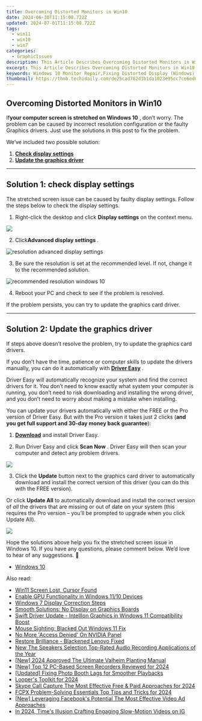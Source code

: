 ```yaml
---
title: Overcoming Distorted Monitors in Win10
date: 2024-06-30T11:15:08.722Z
updated: 2024-07-01T11:15:08.722Z
tags:
  - win11
  - win10
  - win7
categories:
  - GraphicIssues
description: This Article Describes Overcoming Distorted Monitors in Win10
excerpt: This Article Describes Overcoming Distorted Monitors in Win10
keywords: Windows 10 Monitor Repair,Fixing Distorted Display (Windows),Overcoming Screen Artifacts in Win10,Distorted Monitor Issues in Windows 10,Resolving Visual Glitches on Win10 PC,Correcting Color Inaccuracies in Windows Display,Troubleshooting Distortion on Windows 10 Monitors
thumbnail: https://thmb.techidaily.com/de25cad762d1b1da1023e95cc7ce6ed0cc716ab658bda48c421a9e8a9c4e4418.png
---
```


## Overcoming Distorted Monitors in Win10

 If**your computer screen is stretched on Windows 10** , don’t worry. The problem can be caused by incorrect resolution configuration or the faulty Graphics drivers. Just use the solutions in this post to fix the problem.

We’ve included two possible solution:

1. [**Check display settings**](#solution1)
2. [**Update the graphics driver**](#solution3)

---

## **Solution 1: check display settings**

 The stretched screen issue can be caused by faulty display settings. Follow the steps below to check the display settings.

1) Right-click the desktop and click **Display settings**  on the context menu.

![](https://images.drivereasy.com/wp-content/uploads/2017/11/img_5a17c192b55b7.jpg)

 2) Click**Advanced display settings** .

![resolution advanced display settings](https://images.drivereasy.com/wp-content/uploads/2016/08/resolution-advanced-display-settings-600x564.jpg)

 3) Be sure the resolution is set at the recommended level. If not, change it to the recommended solution.

![recommended resolution windows 10](https://images.drivereasy.com/wp-content/uploads/2016/08/recommended-resolution-windows-10-1-600x561.jpg)

4) Reboot your PC and check to see if the problem is resolved.

If the problem persists, you can try to update the graphics card driver.

---

## **Solution 2: Update the graphics driver**

 If steps above doesn’t resolve the problem, try to update the graphics card drivers.

 If you don’t have the time, patience or computer skills to update the drivers manually, you can do it automatically with **[Driver Easy](https://tools.techidaily.com/drivereasy/download/)**  .

 Driver Easy will automatically recognize your system and find the correct drivers for it. You don’t need to know exactly what system your computer is running, you don’t need to risk downloading and installing the wrong driver, and you don’t need to worry about making a mistake when installing.

 You can update your drivers automatically with either the FREE or the Pro version of Driver Easy. But with the Pro version it takes just 2 clicks (**and you get full support and 30-day money back guarantee**):

 1) **[Download](https://tools.techidaily.com/drivereasy/download/)**   and install Driver Easy.

 2) Run Driver Easy and click **Scan Now** . Driver Easy will then scan your computer and detect any problem drivers.

![](https://images.drivereasy.com/wp-content/uploads/2019/08/image-498.png)

 3) Click the **Update** button next to the graphics card driver to automatically download and install the correct version of this driver (you can do this with the FREE version).

 Or click **Update All**  to automatically download and install the correct version of _all_   the drivers that are missing or out of date on your system (this requires the Pro version – you’ll be prompted to upgrade when you click Update All).

![](https://images.drivereasy.com/wp-content/uploads/2019/08/image-499.png)

 Hope the solutions above help you fix the stretched screen issue in Windows 10\. If you have any questions, please comment below. We’d love to hear of any suggestions. 🙂

* [Windows 10](https://tools.techidaily.com/drivereasy/download/)

<ins class="adsbygoogle"
     style="display:block"
     data-ad-format="autorelaxed"
     data-ad-client="ca-pub-7571918770474297"
     data-ad-slot="1223367746"></ins>



<ins class="adsbygoogle"
     style="display:block"
     data-ad-client="ca-pub-7571918770474297"
     data-ad-slot="8358498916"
     data-ad-format="auto"
     data-full-width-responsive="true"></ins>

<span class="atpl-alsoreadstyle">Also read:</span>
<div><ul>
<li><a href="https://graphic-issues.techidaily.com/win11-screen-lost-cursor-found/"><u>Win11 Screen Lost, Cursor Found</u></a></li>
<li><a href="https://graphic-issues.techidaily.com/enable-gpu-functionality-in-windows-1110-devices/"><u>Enable GPU Functionality in Windows 11/10 Devices</u></a></li>
<li><a href="https://graphic-issues.techidaily.com/windows-7-display-correction-steps/"><u>Windows 7 Display Correction Steps</u></a></li>
<li><a href="https://graphic-issues.techidaily.com/smooth-solutions-no-display-on-graphics-boards/"><u>Smooth Solutions: No Display on Graphics Boards</u></a></li>
<li><a href="https://graphic-issues.techidaily.com/swift-driver-update-intellion-graphics-in-windows-11-compatibility-boost/"><u>Swift Driver Update - IntellIon Graphics in Windows 11 Compatibility Boost</u></a></li>
<li><a href="https://graphic-issues.techidaily.com/mouse-sighting-blacked-out-windows-11-fix/"><u>Mouse Sighting: Blacked Out Windows 11 Fix</u></a></li>
<li><a href="https://graphic-issues.techidaily.com/no-more-access-denied-on-nvidia-panel/"><u>No More 'Access Denied' On NVIDIA Panel</u></a></li>
<li><a href="https://graphic-issues.techidaily.com/restore-brilliance-blackened-lenovo-fixed/"><u>Restore Brilliance - Blackened Lenovo Fixed</u></a></li>
<li><a href="https://sound-tweaking.techidaily.com/new-the-speakers-selection-top-rated-audio-recording-applications-of-the-year/"><u>New The Speakers Selection Top-Rated Audio Recording Applications of the Year</u></a></li>
<li><a href="https://screen-mirroring-recording.techidaily.com/new-2024-approved-the-ultimate-valheim-planting-manual/"><u>[New] 2024 Approved  The Ultimate Valheim Planting Manual</u></a></li>
<li><a href="https://video-screen-grab.techidaily.com/new-top-12-pc-based-screen-recorders-reviewed-for-2024/"><u>[New] Top 12 PC-Based Screen Recorders Reviewed for 2024</u></a></li>
<li><a href="https://some-techniques.techidaily.com/updated-fixing-photo-booth-lags-for-smoother-playbacks/"><u>[Updated] Fixing Photo Booth Lags for Smoother Playbacks</u></a></li>
<li><a href="https://extra-approaches.techidaily.com/loopers-toolkit-for-2024/"><u>Looper's Toolkit for 2024</u></a></li>
<li><a href="https://screen-activity-recording.techidaily.com/skype-call-capture-the-most-effective-free-and-paid-approaches-for-2024/"><u>Skype Call Capture  The Most Effective Free & Paid Approaches for 2024</u></a></li>
<li><a href="https://ai-vdieo-software.techidaily.com/fcpx-problem-solving-essentials-top-tips-and-tricks-for-2024/"><u>FCPX Problem-Solving Essentials Top Tips and Tricks for 2024</u></a></li>
<li><a href="https://facebook-video-files.techidaily.com/new-leveraging-facebooks-potential-the-most-effective-video-ad-approaches/"><u>[New] Leveraging Facebook's Potential  The Most Effective Video Ad Approaches</u></a></li>
<li><a href="https://instagram-video-files.techidaily.com/in-2024-times-illusion-crafting-engaging-slow-motion-videos-on-ig/"><u>In 2024, Time's Illusion  Crafting Engaging Slow-Motion Videos on IG</u></a></li>
</ul></div>

